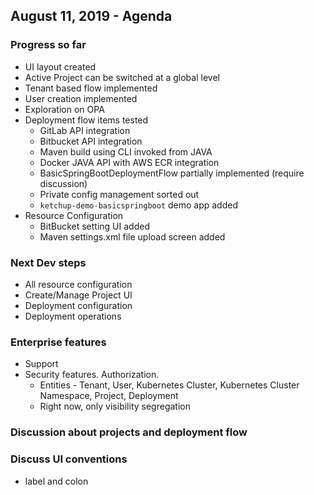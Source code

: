 ## August 11, 2019 - Agenda

### Progress so far
  - UI layout created
  - Active Project can be switched at a global level
  - Tenant based flow implemented
  - User creation implemented
  - Exploration on OPA
  - Deployment flow items tested
    - GitLab API integration
    - Bitbucket API integration
    - Maven build using CLI invoked from JAVA
    - Docker JAVA API with AWS ECR integration
    - BasicSpringBootDeploymentFlow partially implemented (require discussion)
    - Private config management sorted out
    - `ketchup-demo-basicspringboot` demo app added
  - Resource Configuration
    - BitBucket setting UI added
    - Maven settings.xml file upload screen added
### Next Dev steps
  - All resource configuration
  - Create/Manage Project UI
  - Deployment configuration 
  - Deployment operations
### Enterprise features 
  - Support
  - Security features. Authorization.
    - Entities - Tenant, User, Kubernetes Cluster, Kubernetes Cluster Namespace, Project, Deployment
    - Right now, only visibility segregation
### Discussion about projects and deployment flow
### Discuss UI conventions
  - label and colon
